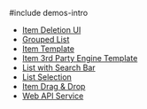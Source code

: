 #include demos-intro

- [Item Deletion UI](https://js.devexpress.com/Demos/WidgetsGallery/Demo/List/ListEditingAndAPI/)
- [Grouped List](https://js.devexpress.com/Demos/WidgetsGallery/Demo/List/GroupedList/)
- [Item Template](https://js.devexpress.com/Demos/WidgetsGallery/Demo/List/ItemTemplate/)
- [Item 3rd Party Engine Template](https://js.devexpress.com/Demos/WidgetsGallery/Demo/List/Item3RdPartyEngineTemplate/)
- [List with Search Bar](https://js.devexpress.com/Demos/WidgetsGallery/Demo/List/ListWithSearchBar/)
- [List Selection](https://js.devexpress.com/Demos/WidgetsGallery/Demo/List/ListSelection/)
- [Item Drag & Drop](https://js.devexpress.com/Demos/WidgetsGallery/Demo/List/ItemDragging/)
- [Web API Service](https://js.devexpress.com/Demos/WidgetsGallery/Demo/List/WebAPI/)